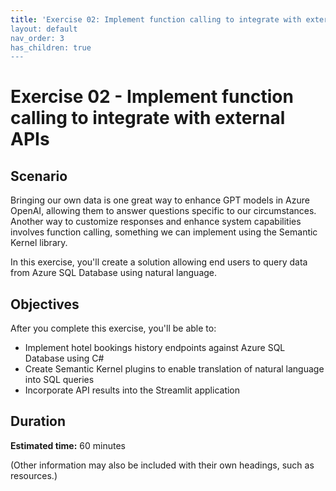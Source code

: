```yaml
---
title: 'Exercise 02: Implement function calling to integrate with external APIs
layout: default
nav_order: 3
has_children: true
---
```


# Exercise 02 - Implement function calling to integrate with external APIs

## Scenario

Bringing our own data is one great way to enhance GPT models in Azure OpenAI, allowing them to answer questions specific to our circumstances. Another way to customize responses and enhance system capabilities involves function calling, something we can implement using the Semantic Kernel library. 

In this exercise, you'll create a solution allowing end users to query data from Azure SQL Database using natural language.

## Objectives

After you complete this exercise, you'll be able to:

 - Implement hotel bookings history endpoints against Azure SQL Database using C#
 - Create Semantic Kernel plugins to enable translation of natural language into SQL queries
 - Incorporate API results into the Streamlit application
 
## Duration

**Estimated time:** 60 minutes

(Other information may also be included with their own headings, such as resources.)


